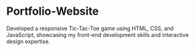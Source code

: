 # Portfolio-Website
Developed a responsive Tic-Tac-Toe game using HTML, CSS, and JavaScript, showcasing my front-end development skills and interactive design expertise.
